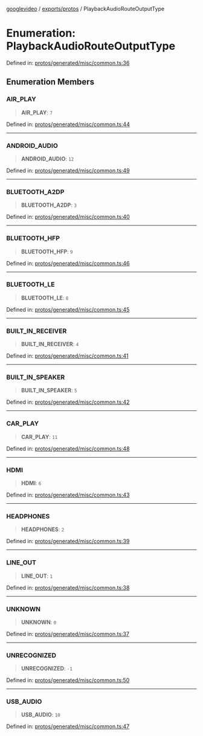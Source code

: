 [googlevideo](../../../README.md) / [exports/protos](../README.md) / PlaybackAudioRouteOutputType

# Enumeration: PlaybackAudioRouteOutputType

Defined in: [protos/generated/misc/common.ts:36](https://github.com/LuanRT/googlevideo/blob/cc730b4dbadc5ae882d6aa28d716e442943577fa/protos/generated/misc/common.ts#L36)

## Enumeration Members

### AIR\_PLAY

> **AIR\_PLAY**: `7`

Defined in: [protos/generated/misc/common.ts:44](https://github.com/LuanRT/googlevideo/blob/cc730b4dbadc5ae882d6aa28d716e442943577fa/protos/generated/misc/common.ts#L44)

***

### ANDROID\_AUDIO

> **ANDROID\_AUDIO**: `12`

Defined in: [protos/generated/misc/common.ts:49](https://github.com/LuanRT/googlevideo/blob/cc730b4dbadc5ae882d6aa28d716e442943577fa/protos/generated/misc/common.ts#L49)

***

### BLUETOOTH\_A2DP

> **BLUETOOTH\_A2DP**: `3`

Defined in: [protos/generated/misc/common.ts:40](https://github.com/LuanRT/googlevideo/blob/cc730b4dbadc5ae882d6aa28d716e442943577fa/protos/generated/misc/common.ts#L40)

***

### BLUETOOTH\_HFP

> **BLUETOOTH\_HFP**: `9`

Defined in: [protos/generated/misc/common.ts:46](https://github.com/LuanRT/googlevideo/blob/cc730b4dbadc5ae882d6aa28d716e442943577fa/protos/generated/misc/common.ts#L46)

***

### BLUETOOTH\_LE

> **BLUETOOTH\_LE**: `8`

Defined in: [protos/generated/misc/common.ts:45](https://github.com/LuanRT/googlevideo/blob/cc730b4dbadc5ae882d6aa28d716e442943577fa/protos/generated/misc/common.ts#L45)

***

### BUILT\_IN\_RECEIVER

> **BUILT\_IN\_RECEIVER**: `4`

Defined in: [protos/generated/misc/common.ts:41](https://github.com/LuanRT/googlevideo/blob/cc730b4dbadc5ae882d6aa28d716e442943577fa/protos/generated/misc/common.ts#L41)

***

### BUILT\_IN\_SPEAKER

> **BUILT\_IN\_SPEAKER**: `5`

Defined in: [protos/generated/misc/common.ts:42](https://github.com/LuanRT/googlevideo/blob/cc730b4dbadc5ae882d6aa28d716e442943577fa/protos/generated/misc/common.ts#L42)

***

### CAR\_PLAY

> **CAR\_PLAY**: `11`

Defined in: [protos/generated/misc/common.ts:48](https://github.com/LuanRT/googlevideo/blob/cc730b4dbadc5ae882d6aa28d716e442943577fa/protos/generated/misc/common.ts#L48)

***

### HDMI

> **HDMI**: `6`

Defined in: [protos/generated/misc/common.ts:43](https://github.com/LuanRT/googlevideo/blob/cc730b4dbadc5ae882d6aa28d716e442943577fa/protos/generated/misc/common.ts#L43)

***

### HEADPHONES

> **HEADPHONES**: `2`

Defined in: [protos/generated/misc/common.ts:39](https://github.com/LuanRT/googlevideo/blob/cc730b4dbadc5ae882d6aa28d716e442943577fa/protos/generated/misc/common.ts#L39)

***

### LINE\_OUT

> **LINE\_OUT**: `1`

Defined in: [protos/generated/misc/common.ts:38](https://github.com/LuanRT/googlevideo/blob/cc730b4dbadc5ae882d6aa28d716e442943577fa/protos/generated/misc/common.ts#L38)

***

### UNKNOWN

> **UNKNOWN**: `0`

Defined in: [protos/generated/misc/common.ts:37](https://github.com/LuanRT/googlevideo/blob/cc730b4dbadc5ae882d6aa28d716e442943577fa/protos/generated/misc/common.ts#L37)

***

### UNRECOGNIZED

> **UNRECOGNIZED**: `-1`

Defined in: [protos/generated/misc/common.ts:50](https://github.com/LuanRT/googlevideo/blob/cc730b4dbadc5ae882d6aa28d716e442943577fa/protos/generated/misc/common.ts#L50)

***

### USB\_AUDIO

> **USB\_AUDIO**: `10`

Defined in: [protos/generated/misc/common.ts:47](https://github.com/LuanRT/googlevideo/blob/cc730b4dbadc5ae882d6aa28d716e442943577fa/protos/generated/misc/common.ts#L47)
